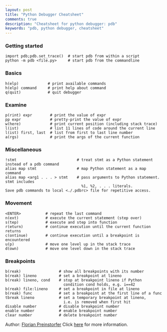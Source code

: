 ```yaml
---
layout: post
title: "Python Debugger Cheatsheet"
comments: true
description: "Cheatsheet for python debugger: pdb"
keywords: "pdb, python debugger, cheatsheet"
---
```


### Getting started
    import pdb;pdb.set_trace()  # start pdb from within a script
    python -m pdb <file.py>     # start pdb from the commandline

### Basics
    h(elp)             # print available commands
    h(elp) command     # print help about command
    q(quit)            # quit debugger

### Examine
    p(rint) expr        # print the value of expr
    pp expr             # pretty-print the value of expr
    w(here)             # print current position (including stack trace)
    l(ist)              # list 11 lines of code around the current line
    l(ist) first, last  # list from first to last line number
    a(rgs)              # print the args of the current function

### Miscellaneous
    !stmt                           # treat stmt as a Python statement instead of a pdb command
    alias map stmt                  # map Python statement as a map command
    alias map <arg1 . . . > stmt    # pass arguments to Python statement. stmt includes
                                      %1, %2, . . . literals.
    Save pdb commands to local <./.pdbrc> file for repetitive access.

### Movement
    <ENTER>           # repeat the last command
    n(ext)            # execute the current statement (step over)
    s(tep)            # execute and step into function
    r(eturn)          # continue execution until the current function returns
    c(ontinue)        # continue execution until a breakpoint is encountered
    u(p)              # move one level up in the stack trace
    d(own)            # move one level down in the stack trace

### Breakpoints
    b(reak)                 # show all breakpoints with its number
    b(reak) lineno          # set a breakpoint at lineno
    b(reak) lineno, cond    # stop at breakpoint lineno if Python
                              condition cond holds, e.g. i==42
    b(reak) file:lineno     # set a breakpoint in file at lineno
    b(reak) func            # set a breakpoint at the first line of a func
    tbreak lineno           # set a temporary breakpoint at lineno,
                              i.e. is removed when first hit
    disable number          # disable breakpoint number
    enable number           # enable breakpoint number
    clear number            # delete breakpoint number

Author: [Florian Preinstorfer](nblock@archlinux.us)
Click [here](https://github.com/nblock/pdb-cheatsheet) for more information.
